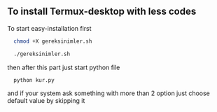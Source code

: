 
## To install Termux-desktop with less codes

To start easy-installation first
```bash
  chmod +X gereksinimler.sh

  ./gereksinimler.sh
```

then after this part just start python file 

```bash
  python kur.py
```

and if your system ask something with more than 2 option just choose default value by skipping it
